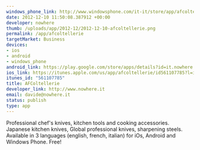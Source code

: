 ```yaml
--- 
windows_phone_link: http://www.windowsphone.com/it-it/store/app/afcoltellerie/b7093bae-4c6c-48fe-a0ce-618207bb9e5e
date: 2012-12-10 11:50:08.387912 +00:00
developer: nowhere
thumb: /uploads/app/2012-12/2012-12-10-afcoltellerie.png
permalink: /app/afcoltellerie
targetMarket: Business
devices: 
- ios
- android
- windows_phone
android_link: https://play.google.com/store/apps/details?id=it.nowhere.afcoltellerie&feature=search_result#?t=W10
ios_link: https://itunes.apple.com/us/app/afcoltellerie/id561107785?l=it&ls=1%26mt=8
itunes_id: "561107785"
title: AFColtellerie
developer_link: http://www.nowhere.it
email: davide@nowhere.it
status: publish
type: app
---
```


Professional chef's knives, kitchen tools and cooking accessories. Japanese kitchen knives, Global professional knives, sharpening steels.
Available in 3 languages (english, french, italian) for iOs, Android and Windows Phone.
Free!
